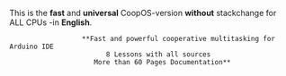 
This is the **fast** and **universal** CoopOS-version **without** stackchange  for ALL CPUs -in **English**.

                      **Fast and powerful cooperative multitasking for Arduino IDE
                            8 Lessons with all sources 
                         More than 60 Pages Documentation**

